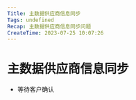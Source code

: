```yaml
---
Title: 主数据供应商信息同步
Tags: undefined
Recap: 主数据供应商信息同步问题
CreateTime: 2023-07-25 10:07:26
---
```

# 主数据供应商信息同步

- 等待客户确认